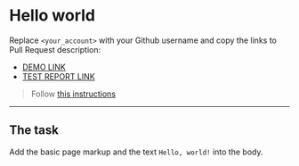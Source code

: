 # Hello world
Replace `<your_account>` with your Github username and copy the links to Pull Request description:
- [DEMO LINK](https://yehor-merzlenko.github.io/layout_hello-world/)
- [TEST REPORT LINK](https://yehor-merzlenko.github.io/layout_hello-world/report/html_report/)

> Follow [this instructions](https://github.com/mate-academy/layout_task-guideline#how-to-solve-the-layout-tasks-on-github)
___

## The task 
Add the basic page markup and the text `Hello, world!` into the body.
